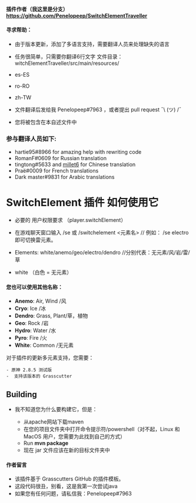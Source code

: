 #### 插件作者（我这里是分支） https://github.com/Penelopeep/SwitchElementTraveller

#### 寻求帮助：

- 由于版本更新，添加了多语言支持，需要翻译人员来处理缺失的语言<br>
- 任务很简单，只需要你翻译6行文字 文件目录：witchElementTraveller/src/main/resources/
- es-ES
- ro-RO
- zh-TW <br>

- 文件翻译后发给我 Penelopeep#7963 ，或者提出 pull request ¯\ (ツ) /¯
- 您将被包含在本自述文件中<br>
### 参与翻译人员如下:
- hartie95#8966 for amazing help with rewriting code
- RomanF#0609 for Russian translation
- tingtong#5633 and <a href="https://github.com/millet6">millet6</a> for Chinese translation
- Praë#0009 for French translations
- Dark master#9831 for Arabic translations

# SwitchElement 插件 如何使用它
 - 必要的 用户权限要求 （player.switchElement）

- 在游戏聊天窗口输入  /se 或 /switchelement  <元素名>    // 例如：   /se electro   即可切换雷元素。 <br> 
- Elements: white/anemo/geo/electro/dendro            //分别代表：无元素/风/岩/雷/草 <br> 
- white （白色 = 无元素）

#### 您也可以使用其他名称：
- <b>Anemo</b>: Air, Wind /风
- <b>Cryo</b>: Ice /冰
- <b>Dendro</b>: Grass, Plant/草，植物
- <b>Geo</b>: Rock /岩
- <b>Hydro</b>: Water /水
- <b>Pyro</b>: Fire  /火
- <b>White</b>: Common /无元素

对于插件的更新多元素支持，您需要：

    - 原神 2.8.5 测试版
    -  支持该版本的 Grasscutter

## Building

- 我不知道您为什么要构建它，但是：

    - 从apache网站下载maven
    - 在您的项目文件夹中打开命令提示符/powershell（对不起，Linux 和 MacOS 用户，您需要为此找到自己的方式）
    - Run <b>mvn package</b>
    -  现在 jar 文件应该在新的目标文件夹中

#### 作者留言

- 该插件基于 Grasscutters GitHub 的插件模板。
- 这段代码很丑，别看，这是我第一次尝试java
- 如果您有任何问题，请私信我：Penelopeep#7963 
